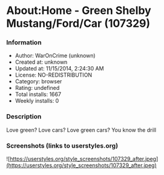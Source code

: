 # About:Home - Green Shelby Mustang/Ford/Car (107329)

### Information
- Author: WarOnCrime (unknown)
- Created at: unknown
- Updated at: 11/15/2014, 2:24:30 AM
- License: NO-REDISTRIBUTION
- Category: browser
- Rating: undefined
- Total installs: 1667
- Weekly installs: 0


### Description
Love green? Love cars? Love green cars? You know the drill


### Screenshots (links to userstyles.org)
![https://userstyles.org/style_screenshots/107329_after.jpeg](https://userstyles.org/style_screenshots/107329_after.jpeg)



